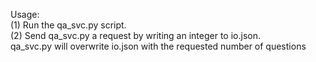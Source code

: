 Usage:  
(1) Run the qa_svc.py script.  
(2) Send qa_svc.py a request by writing an integer to io.json.  
qa_svc.py will overwrite io.json with the requested number of questions  
